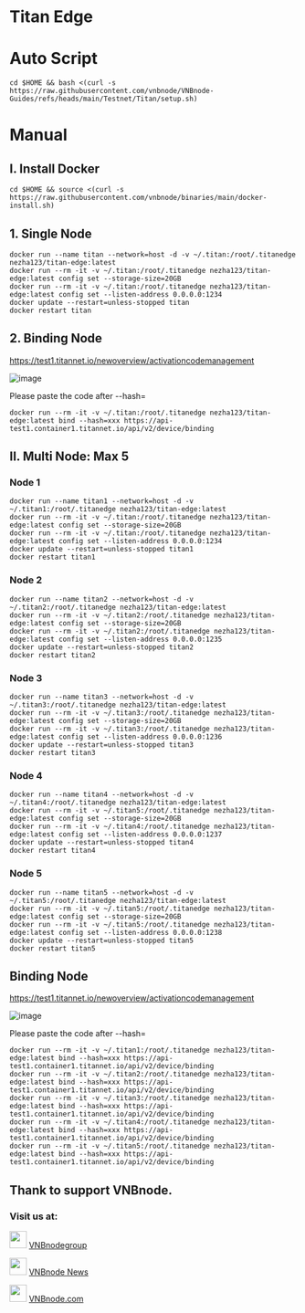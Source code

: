 # Titan Edge
# Auto Script
```
cd $HOME && bash <(curl -s https://raw.githubusercontent.com/vnbnode/VNBnode-Guides/refs/heads/main/Testnet/Titan/setup.sh)
```
# Manual
## I. Install Docker
```
cd $HOME && source <(curl -s https://raw.githubusercontent.com/vnbnode/binaries/main/docker-install.sh)
```
## 1. Single Node
```
docker run --name titan --network=host -d -v ~/.titan:/root/.titanedge nezha123/titan-edge:latest
docker run --rm -it -v ~/.titan:/root/.titanedge nezha123/titan-edge:latest config set --storage-size=20GB
docker run --rm -it -v ~/.titan:/root/.titanedge nezha123/titan-edge:latest config set --listen-address 0.0.0.0:1234
docker update --restart=unless-stopped titan
docker restart titan
```
## 2. Binding Node
https://test1.titannet.io/newoverview/activationcodemanagement

![image](https://github.com/user-attachments/assets/251829a8-5815-469e-abb4-6ada76bb9956)

Please paste the code after --hash=
```
docker run --rm -it -v ~/.titan:/root/.titanedge nezha123/titan-edge:latest bind --hash=xxx https://api-test1.container1.titannet.io/api/v2/device/binding
```
## II. Multi Node: Max 5
### Node 1
```
docker run --name titan1 --network=host -d -v ~/.titan1:/root/.titanedge nezha123/titan-edge:latest
docker run --rm -it -v ~/.titan:/root/.titanedge nezha123/titan-edge:latest config set --storage-size=20GB
docker run --rm -it -v ~/.titan:/root/.titanedge nezha123/titan-edge:latest config set --listen-address 0.0.0.0:1234
docker update --restart=unless-stopped titan1
docker restart titan1
```
### Node 2
```
docker run --name titan2 --network=host -d -v ~/.titan2:/root/.titanedge nezha123/titan-edge:latest
docker run --rm -it -v ~/.titan2:/root/.titanedge nezha123/titan-edge:latest config set --storage-size=20GB
docker run --rm -it -v ~/.titan2:/root/.titanedge nezha123/titan-edge:latest config set --listen-address 0.0.0.0:1235
docker update --restart=unless-stopped titan2
docker restart titan2
```
### Node 3
```
docker run --name titan3 --network=host -d -v ~/.titan3:/root/.titanedge nezha123/titan-edge:latest
docker run --rm -it -v ~/.titan3:/root/.titanedge nezha123/titan-edge:latest config set --storage-size=20GB
docker run --rm -it -v ~/.titan3:/root/.titanedge nezha123/titan-edge:latest config set --listen-address 0.0.0.0:1236
docker update --restart=unless-stopped titan3
docker restart titan3
```
### Node 4
```
docker run --name titan4 --network=host -d -v ~/.titan4:/root/.titanedge nezha123/titan-edge:latest
docker run --rm -it -v ~/.titan5:/root/.titanedge nezha123/titan-edge:latest config set --storage-size=20GB
docker run --rm -it -v ~/.titan4:/root/.titanedge nezha123/titan-edge:latest config set --listen-address 0.0.0.0:1237
docker update --restart=unless-stopped titan4
docker restart titan4
```
### Node 5
```
docker run --name titan5 --network=host -d -v ~/.titan5:/root/.titanedge nezha123/titan-edge:latest
docker run --rm -it -v ~/.titan5:/root/.titanedge nezha123/titan-edge:latest config set --storage-size=20GB
docker run --rm -it -v ~/.titan5:/root/.titanedge nezha123/titan-edge:latest config set --listen-address 0.0.0.0:1238
docker update --restart=unless-stopped titan5
docker restart titan5
```
## Binding Node
https://test1.titannet.io/newoverview/activationcodemanagement

![image](https://github.com/user-attachments/assets/251829a8-5815-469e-abb4-6ada76bb9956)

Please paste the code after --hash=
```
docker run --rm -it -v ~/.titan1:/root/.titanedge nezha123/titan-edge:latest bind --hash=xxx https://api-test1.container1.titannet.io/api/v2/device/binding
docker run --rm -it -v ~/.titan2:/root/.titanedge nezha123/titan-edge:latest bind --hash=xxx https://api-test1.container1.titannet.io/api/v2/device/binding
docker run --rm -it -v ~/.titan3:/root/.titanedge nezha123/titan-edge:latest bind --hash=xxx https://api-test1.container1.titannet.io/api/v2/device/binding
docker run --rm -it -v ~/.titan4:/root/.titanedge nezha123/titan-edge:latest bind --hash=xxx https://api-test1.container1.titannet.io/api/v2/device/binding
docker run --rm -it -v ~/.titan5:/root/.titanedge nezha123/titan-edge:latest bind --hash=xxx https://api-test1.container1.titannet.io/api/v2/device/binding
```

## Thank to support VNBnode.
### Visit us at:

<img src="https://user-images.githubusercontent.com/50621007/183283867-56b4d69f-bc6e-4939-b00a-72aa019d1aea.png" width="30"/> <a href="https://t.me/VNBnodegroup" target="_blank">VNBnodegroup</a>

<img src="https://user-images.githubusercontent.com/50621007/183283867-56b4d69f-bc6e-4939-b00a-72aa019d1aea.png" width="30"/> <a href="https://t.me/Vnbnode" target="_blank">VNBnode News</a>

<img src="https://github.com/vnbnode/binaries/blob/main/Logo/VNBnode.jpg" width="30"/> <a href="https://VNBnode.com" target="_blank">VNBnode.com</a>

